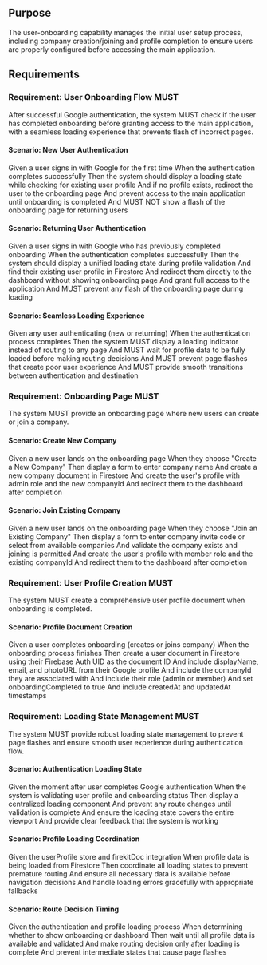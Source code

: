 ## Purpose

The user-onboarding capability manages the initial user setup process, including company creation/joining and profile completion to ensure users are properly configured before accessing the main application.
## Requirements
### Requirement: User Onboarding Flow MUST

After successful Google authentication, the system MUST check if the user has completed onboarding before granting access to the main application, with a seamless loading experience that prevents flash of incorrect pages.

#### Scenario: New User Authentication

Given a user signs in with Google for the first time
When the authentication completes successfully
Then the system should display a loading state while checking for existing user profile
And if no profile exists, redirect the user to the onboarding page
And prevent access to the main application until onboarding is completed
And MUST NOT show a flash of the onboarding page for returning users

#### Scenario: Returning User Authentication

Given a user signs in with Google who has previously completed onboarding
When the authentication completes successfully
Then the system should display a unified loading state during profile validation
And find their existing user profile in Firestore
And redirect them directly to the dashboard without showing onboarding page
And grant full access to the application
And MUST prevent any flash of the onboarding page during loading

#### Scenario: Seamless Loading Experience

Given any user authenticating (new or returning)
When the authentication process completes
Then the system MUST display a loading indicator instead of routing to any page
And MUST wait for profile data to be fully loaded before making routing decisions
And MUST prevent page flashes that create poor user experience
And MUST provide smooth transitions between authentication and destination

### Requirement: Onboarding Page MUST

The system MUST provide an onboarding page where new users can create or join a company.

#### Scenario: Create New Company

Given a new user lands on the onboarding page
When they choose "Create a New Company"
Then display a form to enter company name
And create a new company document in Firestore
And create the user's profile with admin role and the new companyId
And redirect them to the dashboard after completion

#### Scenario: Join Existing Company

Given a new user lands on the onboarding page
When they choose "Join an Existing Company"
Then display a form to enter company invite code or select from available companies
And validate the company exists and joining is permitted
And create the user's profile with member role and the existing companyId
And redirect them to the dashboard after completion

### Requirement: User Profile Creation MUST

The system MUST create a comprehensive user profile document when onboarding is completed.

#### Scenario: Profile Document Creation

Given a user completes onboarding (creates or joins company)
When the onboarding process finishes
Then create a user document in Firestore using their Firebase Auth UID as the document ID
And include displayName, email, and photoURL from their Google profile
And include the companyId they are associated with
And include their role (admin or member)
And set onboardingCompleted to true
And include createdAt and updatedAt timestamps

### Requirement: Loading State Management MUST

The system MUST provide robust loading state management to prevent page flashes and ensure smooth user experience during authentication flow.

#### Scenario: Authentication Loading State

Given the moment after user completes Google authentication
When the system is validating user profile and onboarding status
Then display a centralized loading component
And prevent any route changes until validation is complete
And ensure the loading state covers the entire viewport
And provide clear feedback that the system is working

#### Scenario: Profile Loading Coordination

Given the userProfile store and firekitDoc integration
When profile data is being loaded from Firestore
Then coordinate all loading states to prevent premature routing
And ensure all necessary data is available before navigation decisions
And handle loading errors gracefully with appropriate fallbacks

#### Scenario: Route Decision Timing

Given the authentication and profile loading process
When determining whether to show onboarding or dashboard
Then wait until all profile data is available and validated
And make routing decision only after loading is complete
And prevent intermediate states that cause page flashes

